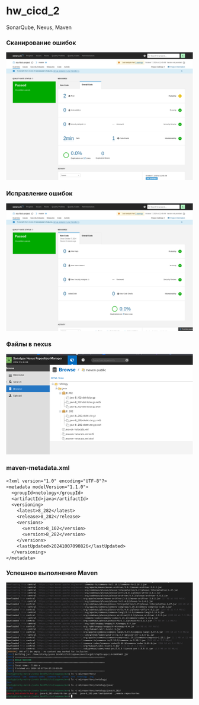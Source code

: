 # hw_cicd_2
SonarQube, Nexus, Maven

### Сканирование ошибок
![alt text](image.png)
### Исправление ошибок
![alt text](image-1.png)

### Файлы в nexus 
![alt text](image-2.png)

### maven-metadata.xml
```
<?xml version="1.0" encoding="UTF-8"?>
<metadata modelVersion="1.1.0">
  <groupId>netology</groupId>
  <artifactId>java</artifactId>
  <versioning>
    <latest>8_282</latest>
    <release>8_282</release>
    <versions>
      <version>8_102</version>
      <version>8_282</version>
    </versions>
    <lastUpdated>20241007090826</lastUpdated>
  </versioning>
</metadata>
```
### Успешное выполнение Maven
![alt text](image-4.png)


